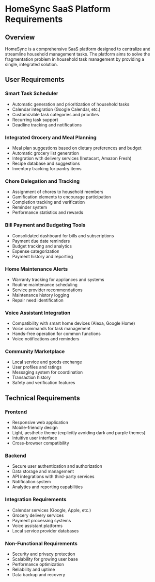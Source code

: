 # HomeSync SaaS Platform Requirements

## Overview
HomeSync is a comprehensive SaaS platform designed to centralize and streamline household management tasks. The platform aims to solve the fragmentation problem in household task management by providing a single, integrated solution.

## User Requirements

### Smart Task Scheduler
- Automatic generation and prioritization of household tasks
- Calendar integration (Google Calendar, etc.)
- Customizable task categories and priorities
- Recurring task support
- Deadline tracking and notifications

### Integrated Grocery and Meal Planning
- Meal plan suggestions based on dietary preferences and budget
- Automatic grocery list generation
- Integration with delivery services (Instacart, Amazon Fresh)
- Recipe database and suggestions
- Inventory tracking for pantry items

### Chore Delegation and Tracking
- Assignment of chores to household members
- Gamification elements to encourage participation
- Completion tracking and verification
- Reminder system
- Performance statistics and rewards

### Bill Payment and Budgeting Tools
- Consolidated dashboard for bills and subscriptions
- Payment due date reminders
- Budget tracking and analytics
- Expense categorization
- Payment history and reporting

### Home Maintenance Alerts
- Warranty tracking for appliances and systems
- Routine maintenance scheduling
- Service provider recommendations
- Maintenance history logging
- Repair need identification

### Voice Assistant Integration
- Compatibility with smart home devices (Alexa, Google Home)
- Voice commands for task management
- Hands-free operation for common functions
- Voice notifications and reminders

### Community Marketplace
- Local service and goods exchange
- User profiles and ratings
- Messaging system for coordination
- Transaction history
- Safety and verification features

## Technical Requirements

### Frontend
- Responsive web application
- Mobile-friendly design
- Light, aesthetic theme (explicitly avoiding dark and purple themes)
- Intuitive user interface
- Cross-browser compatibility

### Backend
- Secure user authentication and authorization
- Data storage and management
- API integrations with third-party services
- Notification system
- Analytics and reporting capabilities

### Integration Requirements
- Calendar services (Google, Apple, etc.)
- Grocery delivery services
- Payment processing systems
- Voice assistant platforms
- Local service provider databases

### Non-Functional Requirements
- Security and privacy protection
- Scalability for growing user base
- Performance optimization
- Reliability and uptime
- Data backup and recovery
